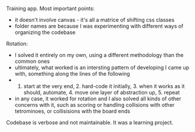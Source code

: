 Training app. Most important points:
- it doesn't involve canvas - it's all a matrice of shifting css classes
- folder names are because I was experimenting with different ways of organizing the codebase

Rotation:
- I solved it entirely on my own, using a different methodology than the common ones
- ultimately, what worked is an intersting pattern of developing I came up with, something along the lines of the following
- 1. start at the very end, 2. hard-code it initially, 3. when it works as it should, automate, 4. move one layer of abstraction up, 5. repeat
- in any case, it worked for rotation and I also solved all kinds of other concerns with it, such as scoring or handling collisions with other tetrominoes, or collisisions with the board ends

Codebase is verbose and not maintainable. It was a learning project.

